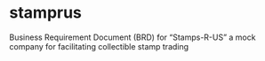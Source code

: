 # stamprus
Business Requirement Document (BRD) for “Stamps-R-US” a mock company for facilitating collectible stamp trading
